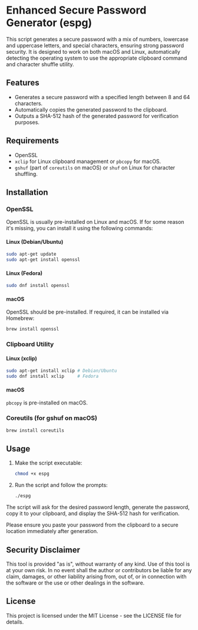 # Enhanced Secure Password Generator (espg)

This script generates a secure password with a mix of numbers, lowercase and uppercase letters, and special characters, ensuring strong password security. It is designed to work on both macOS and Linux, automatically detecting the operating system to use the appropriate clipboard command and character shuffle utility.

## Features

- Generates a secure password with a specified length between 8 and 64 characters.
- Automatically copies the generated password to the clipboard.
- Outputs a SHA-512 hash of the generated password for verification purposes.

## Requirements

- OpenSSL
- `xclip` for Linux clipboard management or `pbcopy` for macOS.
- `gshuf` (part of `coreutils` on macOS) or `shuf` on Linux for character shuffling.

## Installation

### OpenSSL

OpenSSL is usually pre-installed on Linux and macOS. If for some reason it's missing, you can install it using the following commands:

#### Linux (Debian/Ubuntu)
```bash
sudo apt-get update
sudo apt-get install openssl
```

#### Linux (Fedora)
```bash
sudo dnf install openssl
```

#### macOS
OpenSSL should be pre-installed. If required, it can be installed via Homebrew:
```bash
brew install openssl
```

### Clipboard Utility

#### Linux (xclip)
```bash
sudo apt-get install xclip # Debian/Ubuntu
sudo dnf install xclip     # Fedora
```

#### macOS
`pbcopy` is pre-installed on macOS.

### Coreutils (for gshuf on macOS)
```bash
brew install coreutils
```

## Usage

1. Make the script executable:
   ```bash
   chmod +x espg
   ```

2. Run the script and follow the prompts:
   ```bash
   ./espg
   ```

The script will ask for the desired password length, generate the password, copy it to your clipboard, and display the SHA-512 hash for verification.

Please ensure you paste your password from the clipboard to a secure location immediately after generation.

## Security Disclaimer

This tool is provided "as is", without warranty of any kind. Use of this tool is at your own risk. In no event shall the author or contributors be liable for any claim, damages, or other liability arising from, out of, or in connection with the software or the use or other dealings in the software.

## License

This project is licensed under the MIT License - see the LICENSE file for details.
